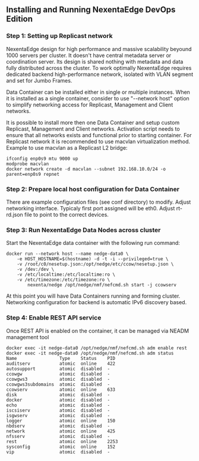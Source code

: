 ## Installing and Running NexentaEdge DevOps Edition

### Step 1: Setting up Replicast network
NexentaEdge design for high performance and massive scalability beyound 1000 servers per cluster. It doesn't have central metadata server or coordination server. Its design is shared nothing with metadata and data fully distributed across the cluster. To work optimally NexentaEdge requires dedicated backend high-performance network, isolated with VLAN segment and set for Jumbo Frames.

Data Container can be installed either in single or multiple instances. When it is installed as a single container, consider to use "--network host" option to simplify networking access for Replicast, Management and Client networks.

It is possible to install more then one Data Container and setup custom Replicast, Management and Client networks. Activation script needs to ensure that all networks exists and functional prior to starting container. For Replicast network it is recommended to use macvlan virtualization method. Example to use macvlan as a Replicast L2 bridge:
```
ifconfig enp0s9 mtu 9000 up
modprobe macvlan
docker network create -d macvlan --subnet 192.168.10.0/24 -o parent=enp0s9 repnet
```

### Step 2: Prepare local host configuration for Data Container
There are example configuration files (see conf directory) to modify. Adjust networking interface. Typicaly first port assigned will be eth0. Adjust rt-rd.json file to point to the correct devices.

### Step 3: Run NexentaEdge Data Nodes across cluster
Start the NexentaEdge data container with the following run command:
```
docker run --network host --name nedge-data0 \
	-e HOST_HOSTNAME=$(hostname) -d -t -i --privileged=true \
	-v /root/c0/nesetup.json:/opt/nedge/etc/ccow/nesetup.json \
	-v /dev:/dev \
	-v /etc/localtime:/etc/localtime:ro \
	-v /etc/timezone:/etc/timezone:ro \
        nexenta/nedge /opt/nedge/nmf/nefcmd.sh start -j ccowserv
```

At this point you will have Data Containers running and forming cluster. Networking configuration for backend is automatic IPv6 discovery based.

### Step 4: Enable REST API service
Once REST API is enabled on the container, it can be managed via NEADM management tool
```
docker exec -it nedge-data0 /opt/nedge/nmf/nefcmd.sh adm enable rest
docker exec -it nedge-data0 /opt/nedge/nmf/nefcmd.sh adm status
Name                Type    Status    PID
auditserv           atomic  online    422
autosupport         atomic  disabled  -
ccowgw              atomic  disabled  -
ccowgws3            atomic  disabled  -
ccowgws3subdomains  atomic  disabled  -
ccowserv            atomic  online    633
disk                atomic  disabled  -
docker              atomic  disabled  -
echo                atomic  disabled  -
iscsiserv           atomic  disabled  -
isgwserv            atomic  disabled  -
logger              atomic  online    150
nbdserv             atomic  disabled  -
network             atomic  online    425
nfsserv             atomic  disabled  -
rest                atomic  online    2253
sysconfig           atomic  online    152
vip                 atomic  disabled  -
```
